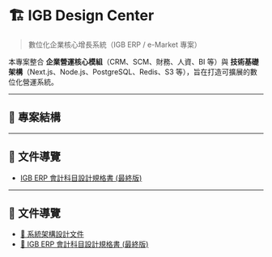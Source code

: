 # 🏗 IGB Design Center

> 數位化企業核心增長系統（IGB ERP / e-Market 專案）

本專案整合 **企業營運核心模組**（CRM、SCM、財務、人資、BI 等）與 **技術基礎架構**（Next.js、Node.js、PostgreSQL、Redis、S3 等），旨在打造可擴展的數位化營運系統。

---

## 📁 專案結構


---

## 📘 文件導覽

- [IGB ERP 會計科目設計規格書 (最終版)](docs/IGB_ERP_會計科目設計規格書.md)

---

## 📘 文件導覽

- [🧩 系統架構設計文件](docs/architecture.md)
- [📘 IGB ERP 會計科目設計規格書 (最終版)](docs/IGB_ERP_會計科目設計規格書.md)
